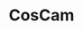 ---
description: 把照片上的脸部放到搞笑身体上，日式搞笑风格。
layout: post
results:
- primaryGenreName: Photo & Video
  version: '1.0.0'
  artworkUrl100: http://a557.phobos.apple.com/us/r1000/031/Purple2/v4/1a/fe/50/1afe509d-2da6-d1ab-7925-b165d2213817/mzl.mqbngdjx.png
  trackViewUrl: https://itunes.apple.com/cn/app/coscam/id648263100?mt=8&uo=4
  artworkUrl60: http://a1028.phobos.apple.com/us/r1000/023/Purple2/v4/99/c9/13/99c91357-b11d-25a0-97f3-9140cfb779f1/icon.png
  sellerName: Asobism.Co.,Ltd
  supportedDevices:
  - iPadMini4G
  - iPadThirdGen
  - iPad2Wifi
  - iPadWifi
  - iPodTouchourthGen
  - iPhone4S
  - iPadFourthGen
  - iPadFourthGen4G
  - iPhone-3GS
  - iPodTouchThirdGen
  - iPhone5
  - iPodTouchFifthGen
  - iPadMini
  - iPad23G
  - iPadThirdGen4G
  - iPad3G
  - iPhone4
  genres:
  - 摄影与录像
  - 娱乐
  trackName: CosCam
  description: 'CosCam allows you to combine your face with a wide range of
    funny images such as Sumo Wrestlers,Swimsuit Models and Bodybuilders.Then
    display your new-self on the cover of a magazine!You can share it on Facebook&Twitter!



    ――――――

    【How to use】

    ①Select a face photo!

    ②Combine it with a funny image!

    ③Decorate with foreground/background image!

    ④Share image with your friends!

    ――――――

    ――――――

    【Frame image】

    ①Sumo Wrestler

    ②Swimsuit Models

    ③Bodybuilders

    and so on…

    ――――――'
  price: 0
  trackId: 648263100
  releaseDate: '2013-07-16T02:13:22Z'
  screenshotUrls:
  - http://a5.mzstatic.com/us/r1000/045/Purple2/v4/3c/4c/91/3c4c9161-0f74-7285-94ad-ddd0ae9b8f48/mzl.afllahmi.1136x1136-75.jpg
  - http://a3.mzstatic.com/us/r1000/040/Purple2/v4/95/ab/67/95ab6723-6c87-69cf-f7dc-6a365a40c570/mzl.todxrmtl.1136x1136-75.jpg
  - http://a4.mzstatic.com/us/r1000/058/Purple2/v4/08/37/4c/08374cdf-e9b7-c16e-cfc0-e19b40b5192d/mzl.dvkbapcg.1136x1136-75.jpg
  - http://a5.mzstatic.com/us/r1000/009/Purple2/v4/24/0b/7d/240b7d92-e53c-8cda-14f6-e9fd0250b50a/mzl.jzdduabm.1136x1136-75.jpg
  - http://a5.mzstatic.com/us/r1000/020/Purple2/v4/2d/c6/4c/2dc64c14-f110-1f07-9730-ac3c8e0f5472/mzl.qmjtnwzf.1136x1136-75.jpg
  artistViewUrl: https://itunes.apple.com/cn/artist/asobism/id542289516?uo=4
  primaryGenreId: 6008
  kind: software
  fileSizeBytes: '44567615'
  bundleId: jp.co.asobism.kaodashicamera
  sellerUrl: http://www.asobism.co.jp/potde/
  trackContentRating: 12+
  artistName: Asobism
  trackCensoredName: CosCam
  isGameCenterEnabled: false
  contentAdvisoryRating: 12+
  languageCodesISO2A:
  - EN
  - JA
  features: &a []
  wrapperType: software
  artworkUrl512: http://a557.phobos.apple.com/us/r1000/031/Purple2/v4/1a/fe/50/1afe509d-2da6-d1ab-7925-b165d2213817/mzl.mqbngdjx.png
  formattedPrice: 免费
  artistId: 542289516
  genreIds:
  - '6008'
  - '6016'
  currency: CNY
  ipadScreenshotUrls: *a
category: 摄影与录像
tags: tag1
resultCount: 1
title: CosCam

---